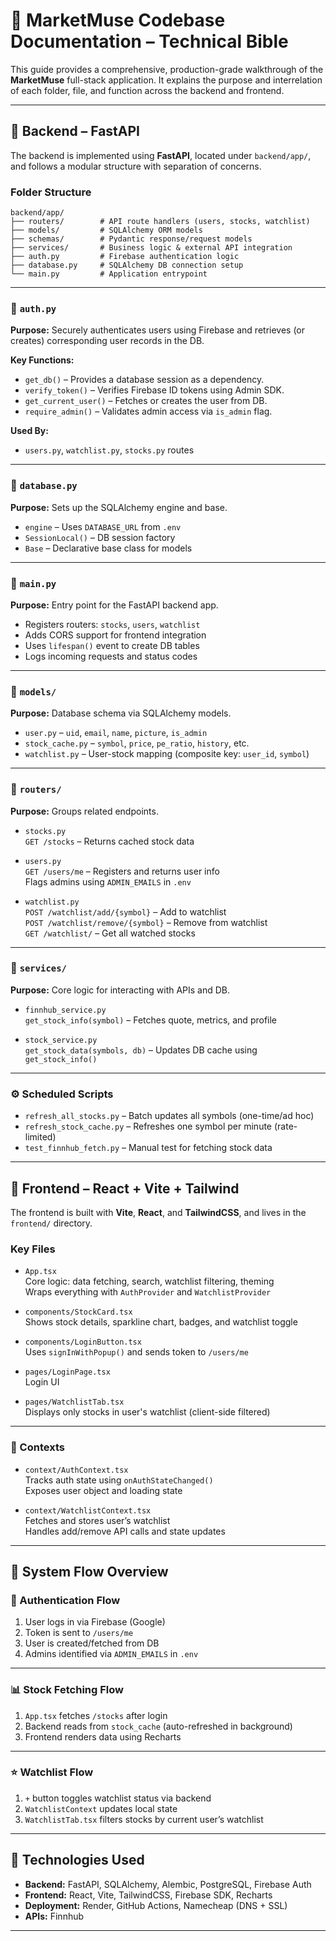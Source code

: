 # 📘 MarketMuse Codebase Documentation – Technical Bible

This guide provides a comprehensive, production-grade walkthrough of the **MarketMuse** full-stack application. It explains the purpose and interrelation of each folder, file, and function across the backend and frontend.

---

## 📁 Backend – FastAPI

The backend is implemented using **FastAPI**, located under `backend/app/`, and follows a modular structure with separation of concerns.

### Folder Structure

```
backend/app/
├── routers/        # API route handlers (users, stocks, watchlist)
├── models/         # SQLAlchemy ORM models
├── schemas/        # Pydantic response/request models
├── services/       # Business logic & external API integration
├── auth.py         # Firebase authentication logic
├── database.py     # SQLAlchemy DB connection setup
└── main.py         # Application entrypoint
```

---

### 🔐 `auth.py`

**Purpose:** Securely authenticates users using Firebase and retrieves (or creates) corresponding user records in the DB.

**Key Functions:**
- `get_db()` – Provides a database session as a dependency.
- `verify_token()` – Verifies Firebase ID tokens using Admin SDK.
- `get_current_user()` – Fetches or creates the user from DB.
- `require_admin()` – Validates admin access via `is_admin` flag.

**Used By:**
- `users.py`, `watchlist.py`, `stocks.py` routes

---

### 💾 `database.py`

**Purpose:** Sets up the SQLAlchemy engine and base.

- `engine` – Uses `DATABASE_URL` from `.env`
- `SessionLocal()` – DB session factory
- `Base` – Declarative base class for models

---

### 🚦 `main.py`

**Purpose:** Entry point for the FastAPI backend app.

- Registers routers: `stocks`, `users`, `watchlist`
- Adds CORS support for frontend integration
- Uses `lifespan()` event to create DB tables
- Logs incoming requests and status codes

---

### 🧱 `models/`

**Purpose:** Database schema via SQLAlchemy models.

- `user.py` – `uid`, `email`, `name`, `picture`, `is_admin`
- `stock_cache.py` – `symbol`, `price`, `pe_ratio`, `history`, etc.
- `watchlist.py` – User-stock mapping (composite key: `user_id`, `symbol`)

---

### 🧩 `routers/`

**Purpose:** Groups related endpoints.

- `stocks.py`  
  `GET /stocks` – Returns cached stock data

- `users.py`  
  `GET /users/me` – Registers and returns user info  
  Flags admins using `ADMIN_EMAILS` in `.env`

- `watchlist.py`  
  `POST /watchlist/add/{symbol}` – Add to watchlist  
  `POST /watchlist/remove/{symbol}` – Remove from watchlist  
  `GET /watchlist/` – Get all watched stocks

---

### 🧠 `services/`

**Purpose:** Core logic for interacting with APIs and DB.

- `finnhub_service.py`  
  `get_stock_info(symbol)` – Fetches quote, metrics, and profile

- `stock_service.py`  
  `get_stock_data(symbols, db)` – Updates DB cache using `get_stock_info()`

---

### ⚙️ Scheduled Scripts

- `refresh_all_stocks.py` – Batch updates all symbols (one-time/ad hoc)
- `refresh_stock_cache.py` – Refreshes one symbol per minute (rate-limited)
- `test_finnhub_fetch.py` – Manual test for fetching stock data

---

## 🎨 Frontend – React + Vite + Tailwind

The frontend is built with **Vite**, **React**, and **TailwindCSS**, and lives in the `frontend/` directory.

### Key Files

- `App.tsx`  
  Core logic: data fetching, search, watchlist filtering, theming  
  Wraps everything with `AuthProvider` and `WatchlistProvider`

- `components/StockCard.tsx`  
  Shows stock details, sparkline chart, badges, and watchlist toggle

- `components/LoginButton.tsx`  
  Uses `signInWithPopup()` and sends token to `/users/me`

- `pages/LoginPage.tsx`  
  Login UI

- `pages/WatchlistTab.tsx`  
  Displays only stocks in user's watchlist (client-side filtered)

---

### 🧩 Contexts

- `context/AuthContext.tsx`  
  Tracks auth state using `onAuthStateChanged()`  
  Exposes user object and loading state

- `context/WatchlistContext.tsx`  
  Fetches and stores user’s watchlist  
  Handles add/remove API calls and state updates

---

## 🔄 System Flow Overview

### 🔐 Authentication Flow
1. User logs in via Firebase (Google)
2. Token is sent to `/users/me`
3. User is created/fetched from DB
4. Admins identified via `ADMIN_EMAILS` in `.env`

---

### 📊 Stock Fetching Flow
1. `App.tsx` fetches `/stocks` after login
2. Backend reads from `stock_cache` (auto-refreshed in background)
3. Frontend renders data using Recharts

---

### ⭐ Watchlist Flow
1. `+` button toggles watchlist status via backend
2. `WatchlistContext` updates local state
3. `WatchlistTab.tsx` filters stocks by current user’s watchlist

---

## 🧩 Technologies Used

- **Backend:** FastAPI, SQLAlchemy, Alembic, PostgreSQL, Firebase Auth
- **Frontend:** React, Vite, TailwindCSS, Firebase SDK, Recharts
- **Deployment:** Render, GitHub Actions, Namecheap (DNS + SSL)
- **APIs:** Finnhub

---
